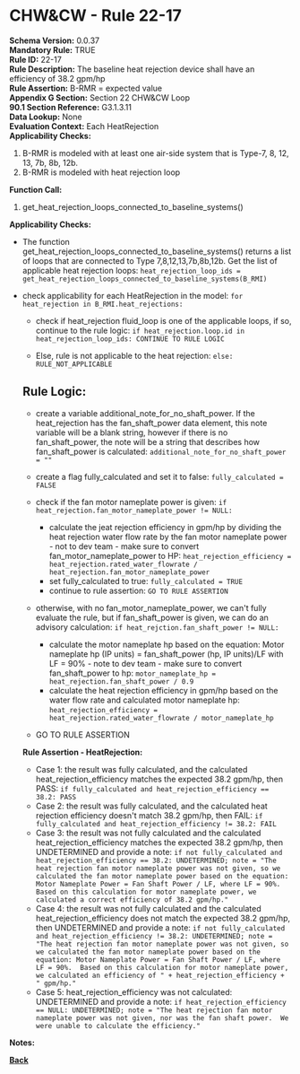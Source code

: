 
# CHW&CW - Rule 22-17  

**Schema Version:** 0.0.37    
**Mandatory Rule:** TRUE  
**Rule ID:** 22-17  
**Rule Description:** The baseline heat rejection device shall have an efficiency of 38.2 gpm/hp  
**Rule Assertion:** B-RMR = expected value  
**Appendix G Section:** Section 22 CHW&CW Loop  
**90.1 Section Reference:** G3.1.3.11  
**Data Lookup:** None  
**Evaluation Context:** Each HeatRejection  
**Applicability Checks:**  

1. B-RMR is modeled with at least one air-side system that is Type-7, 8, 12, 13, 7b, 8b, 12b.
2. B-RMR is modeled with heat rejection loop

**Function Call:**  

1. get_heat_rejection_loops_connected_to_baseline_systems()

**Applicability Checks:**  

- The function get_heat_rejection_loops_connected_to_baseline_systems() returns a list of loops that are connected to Type 7,8,12,13,7b,8b,12b.  Get the list of applicable heat rejection loops: `heat_rejection_loop_ids = get_heat_rejection_loops_connected_to_baseline_systems(B_RMI)`

- check applicability for each HeatRejection in the model: `for heat_rejection in B_RMI.heat_rejections:`

  - check if heat_rejection fluid_loop is one of the applicable loops, if so, continue to the rule logic: `if heat_rejection.loop.id in heat_rejection_loop_ids: CONTINUE TO RULE LOGIC`
  
  - Else, rule is not applicable to the heat rejection: `else: RULE_NOT_APPLICABLE`

  ## Rule Logic:  

  - create a variable additional_note_for_no_shaft_power.  If the heat_rejection has the fan_shaft_power data element, this note variable will be a blank string, however if there is no fan_shaft_power, the note will be a string that describes how fan_shaft_power is calculated: `additional_note_for_no_shaft_power = ""`
  
  - create a flag fully_calculated and set it to false: `fully_calculated = FALSE`
  - check if the fan motor nameplate power is given: `if heat_rejection.fan_motor_nameplate_power != NULL:`
    - calculate the jeat rejection efficiency in gpm/hp by dividing the heat rejection water flow rate by the fan motor nameplate power - not to dev team - make sure to convert fan_motor_nameplate_power to HP: `heat_rejection_efficiency = heat_rejection.rated_water_flowrate / heat_rejection.fan_motor_nameplate_power`
    - set fully_calculated to true: `fully_calculated = TRUE`
    - continue to rule assertion: `GO TO RULE ASSERTION`
  - otherwise, with no fan_motor_nameplate_power, we can't fully evaluate the rule, but if fan_shaft_power is given, we can do an advisory calculation: `if heat_rejction.fan_shaft_power != NULL:`
    - calculate the motor nameplate hp based on the equation: Motor nameplate hp (IP units) = fan_shaft_power (hp, IP units)/LF with LF = 90% - note to dev team - make sure to convert fan_shaft_power to hp: `motor_nameplate_hp = heat_rejection.fan_shaft_power / 0.9`
    - calculate the heat rejection efficiency in gpm/hp based on the water flow rate and calculated motor nameplate hp: `heat_rejection_efficiency = heat_rejection.rated_water_flowrate / motor_nameplate_hp`
  - GO TO RULE ASSERTION

  **Rule Assertion - HeatRejection:**
  - Case 1: the result was fully calculated, and the calculated heat_rejection_efficiency matches the expected 38.2 gpm/hp, then PASS: `if fully_calculated and heat_rejection_efficiency == 38.2: PASS`
  - Case 2: the result was fully calculated, and the calculated heat rejection efficiency doesn't match 38.2 gpm/hp, then FAIL: `if fully_calculated and heat_rejection_efficiency != 38.2: FAIL`
  - Case 3: the result was not fully calculated and the calculated heat_rejection_efficiency matches the expected 38.2 gpm/hp, then UNDETERMINED and provide a note: `if not fully_calculated and heat_rejection_efficiency == 38.2: UNDETERMINED; note = "The heat rejection fan motor nameplate power was not given, so we calculated the fan motor nameplate power based on the equation: Motor Nameplate Power = Fan Shaft Power / LF, where LF = 90%.  Based on this calculation for motor nameplate power, we calculated a correct efficiency of 38.2 gpm/hp."`
  - Case 4: the result was not fully calculated and the calculated heat_rejection_efficiency does not match the expected 38.2 gpm/hp, then UNDETERMINED and provide a note: `if not fully_calculated and heat_rejection_efficiency != 38.2: UNDETERMINED; note = "The heat rejection fan motor nameplate power was not given, so we calculated the fan motor nameplate power based on the equation: Motor Nameplate Power = Fan Shaft Power / LF, where LF = 90%.  Based on this calculation for motor nameplate power, we calculated an efficiency of " + heat_rejection_efficiency + " gpm/hp."`
  - Case 5: heat_rejection_efficiency was not calculated: UNDETERMINED and provide a note: `if heat_rejection_efficiency == NULL: UNDETERMINED; note = "The heat rejection fan motor nameplate power was not given, nor was the fan shaft power.  We were unable to calculate the efficiency."`


**Notes:**

**[Back](../_toc.md)**
